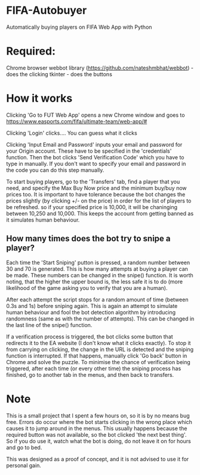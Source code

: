 # FIFA-Autobuyer
Automatically buying players on FIFA Web App with Python

# Required:
Chrome browser
webbot library (https://github.com/nateshmbhat/webbot) - does the clicking
tkinter - does the buttons


# How it works 
Clicking 'Go to FUT Web App' opens a new Chrome window and goes to https://www.easports.com/fifa/ultimate-team/web-app/#

Clicking 'Login' clicks.... You can guess what it clicks

Clicking 'Input Email and Password' inputs your email and password for your Origin account. These have to be specified in the 'credentials' function. Then the bot clicks 'Send Verification Code' which you have to type in manually. 
If you don't want to specify your email and password in the code you can do this step manually. 

To start buying players, go to the 'Transfers' tab, find a player that you need, and specify the Max Buy Now price and the minimum buy/buy now prices too.
It is important to have tolerance because the bot changes the prices slightly (by clicking +/- on the price) in order for the list of players to be refreshed. so if your specified price is 10,000, it will be chaninging between 10,250 and 10,000. This keeps the account from getting banned as it simulates human behaviour. 

## How many times does the bot try to snipe a player?
Each time the 'Start Sniping' putton is pressed, a random number between 30 and 70 is generated. This is how many attempts at buying a player can be made. These numbers can be changed in the snipe() function. It is worth noting, that the higher the upper bound is, the less safe it is to do (more likelihood of the game asking you to verify that you are a human). 

After each attempt the script stops for a random amount of time (between 0.3s and 1s) before sniping again. This is again an attempt to simulate human behaviour and fool the bot detection algorithm by introducing randomness (same as with the number of attempts). This can be changed in the last line of the snipe() function. 

If a verification process is triggered, the bot clicks some button that redirects it to the EA website (I don't know what it clicks exactly). To stop it from carrying on clicking, the change in the URL is detected and the sniping function is interrupted. If that happens, manually click 'Go back' button in Chrome and solve the puzzle.
To minimise the chance of verification being triggered, after each time (or every other time) the sniping process has finished, go to another tab in the menus, and then back to transfers.


# Note 
This is a small project that I spent a few hours on, so it is by no means bug free. Errors do occur where the bot starts clicking in the wrong place which causes it to jump around in the menus. This usually happens because the required button was not available, so the bot clicked 'the next best thing'. So if you do use it, watch what the bot is doing, do not leave it on for hours and go to bed.

This was designed as a proof of concept, and it is not advised to use it for personal gain.
